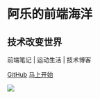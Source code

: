<!--
 * @Author: your name
 * @Date: 2020-12-02 13:44:09
 * @LastEditTime: 2020-12-02 14:35:47
 * @LastEditors: Please set LastEditors
 * @Description: In User Settings Edit
 * @FilePath: /testLibrary/docs/cover.md
-->
# 阿乐的前端海洋

## 技术改变世界
前端笔记 | 运动生活 | 技术博客

[<i class="iconfont icon-github"></i> GitHub](https://github.com/Joey-Ren)
[马上开始 <i class="iconfont icon-down"></i>](#main)
<!--background image-->
![](https://www.sunniejs.cn/static/wx/bg.jpg)